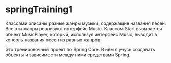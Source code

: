 # springTraining1
Классами описаны разные жанры музыки, содержащие названия песен. Все эти жанры реализуют интерфейс Music. Классом Start вызывается объект MusicPlayer, который, используя интерфейс Music, выводит в консоль названия песен из разных жанров.

Это тренировочный проект по Spring Core. В нём я учусь создавать объекты и зависимости между ними средствами Spring.
